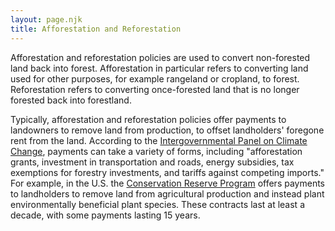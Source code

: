 ```yaml
---
layout: page.njk
title: Afforestation and Reforestation
---
```

Afforestation and reforestation policies are used to convert non-forested land back into forest. Afforestation in particular refers to converting land used for other purposes, for example rangeland or cropland, to forest. Reforestation refers to converting once-forested land that is no longer forested back into forestland.

Typically, afforestation and reforestation policies offer payments to landowners to remove land from production, to offset landholders' foregone rent from the land.  According to the [Intergovernmental Panel on Climate Change](https://www.ipcc.ch/publications_and_data/ar4/wg3/en/ch9s9-6-2.html), payments can take a variety of forms, including "afforestation grants, investment in transportation and roads, energy subsidies, tax exemptions for forestry investments, and tariffs against competing imports."  For example, in the U.S. the [Conservation Reserve Program](http://www.fsa.usda.gov/programs-and-services/conservation-programs/conservation-reserve-program/index) offers payments to landholders to remove land from agricultural production and instead plant environmentally beneficial plant species.  These contracts last at least a decade, with some payments lasting 15 years.
